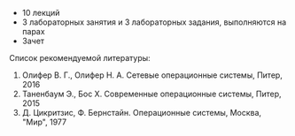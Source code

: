 - 10 лекций
- 3 лабораторных занятия и 3 лабораторных задания, выполняются на парах
- Зачет
  
Список рекомендуемой литературы:
1. Олифер В. Г., Олифер Н. А. Сетевые операционные системы, Питер, 2016
2. Таненбаум Э., Бос Х. Современные операционные системы, Питер, 2015
3. Д. Цикритзис, Ф. Бернстайн. Операционные системы, Москва, "Мир", 1977